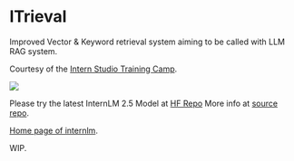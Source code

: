 # ITrieval

Improved Vector & Keyword retrieval system aiming to be called with LLM RAG system. 

Courtesy of the [Intern Studio Training Camp](https://github.com/InternLM/Tutorial).

<img src="https://cdn-avatars.huggingface.co/v1/production/uploads/6445306bc525660aa2099ecc/ipmEgm86UIby2q5q7NkKm.jpeg" />

Please try the latest InternLM 2.5 Model at [HF Repo](https://huggingface.co/internlm) More info at [source repo](https://github.com/internlm).

[Home page of internlm](https://intern-ai.org.cn/home).

WIP. 
